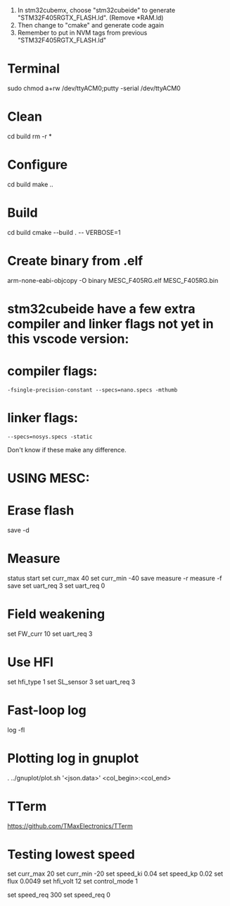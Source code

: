 
1) In stm32cubemx, choose "stm32cubeide" to generate "STM32F405RGTX_FLASH.ld". (Remove *RAM.ld)
2) Then change to "cmake" and generate code again
3) Remember to put in NVM tags from previous "STM32F405RGTX_FLASH.ld"

# Terminal
sudo chmod a+rw /dev/ttyACM0;putty -serial /dev/ttyACM0

# Clean
cd build
rm -r *

# Configure
cd build
make ..

# Build
cd build
cmake --build . -- VERBOSE=1

# Create binary from .elf
arm-none-eabi-objcopy -O binary MESC_F405RG.elf MESC_F405RG.bin


# stm32cubeide have a few extra compiler and linker flags not yet in this vscode version:
# compiler flags:
    -fsingle-precision-constant --specs=nano.specs -mthumb
# linker flags:
    --specs=nosys.specs -static
Don't know if these make any difference.




# USING MESC:

# Erase flash
save -d

# Measure
status start
set curr_max 40
set curr_min -40
save
measure -r
measure -f
save
set uart_req 3
set uart_req 0

# Field weakening
set FW_curr 10
set uart_req 3

# Use HFI
set hfi_type 1
set SL_sensor 3
set uart_req 3

# Fast-loop log
log -fl


# Plotting log in gnuplot
. ../gnuplot/plot.sh '<json.data>' <col_begin>:<col_end>

# TTerm
https://github.com/TMaxElectronics/TTerm


# Testing lowest speed
set curr_max 20
set curr_min -20
set speed_ki 0.04
set speed_kp 0.02
set flux 0.0049
set hfi_volt 12
set control_mode 1

set speed_req 300
set speed_req 0
